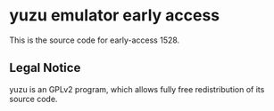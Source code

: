 yuzu emulator early access
=============

This is the source code for early-access 1528.

## Legal Notice

yuzu is an GPLv2 program, which allows fully free redistribution of its source code.